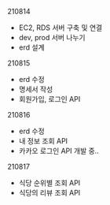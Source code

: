 210814
- EC2, RDS 서버 구축 및 연결
- dev, prod 서버 나누기
- erd 설계

210815
- erd 수정
- 명세서 작성
- 회원가입, 로그인 API

210816
- erd 수정
- 내 정보 조회 API
- 카카오 로그인 API 개발 중..

210817 
- 식당 순위별 조회 API
- 식당의 리뷰 조회 API
